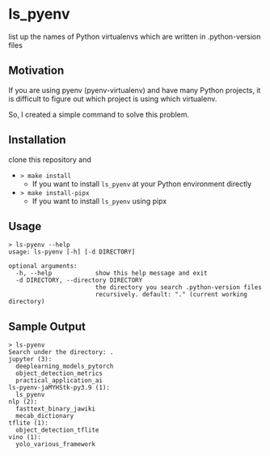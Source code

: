 # ls_pyenv

list up the names of Python virtualenvs which are written in .python-version files

## Motivation

If you are using pyenv (pyenv-virtualenv) and have many Python projects,
it is difficult to figure out which project is using which virtualenv.

So, I created a simple command to solve this problem.

## Installation

clone this repository and

* `> make install`
    * If you want to install `ls_pyenv` at your Python environment directly
* `> make install-pipx`
    * If you want to install `ls_pyenv` using pipx

## Usage

```
> ls-pyenv --help
usage: ls-pyenv [-h] [-d DIRECTORY]

optional arguments:
  -h, --help            show this help message and exit
  -d DIRECTORY, --directory DIRECTORY
                        the directory you search .python-version files
                        recursively. default: "." (current working directory)
```

## Sample Output

```
> ls-pyenv
Search under the directory: .
jupyter (3):
  deeplearning_models_pytorch
  object_detection_metrics
  practical_application_ai
ls-pyenv-jaMYHStk-py3.9 (1):
  ls_pyenv
nlp (2):
  fasttext_binary_jawiki
  mecab_dictionary
tflite (1):
  object_detection_tflite
vino (1):
  yolo_various_framework
```
